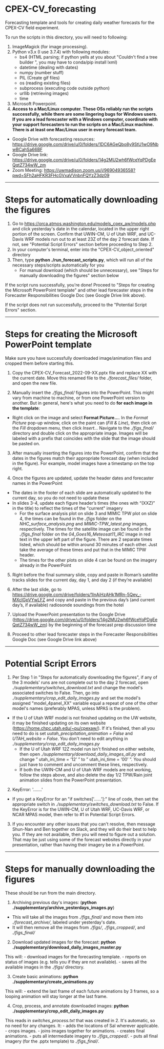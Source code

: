 # CPEX-CV_forecasting

Forecasting template and tools for creating daily weather forecasts for the CPEX-CV field experiment.

To run the scripts in this directory, you will need to following:

1. ImageMagick (for image processing).
2. Python v3.x (I use 3.7.4) with following modules:
    - bs4 (HTML parsing; if python yells at you about "Couldn't find a tree builder ", you may have to conda/pip install lxml)
    - datetime (dealing with dates)
    - numpy (number stuff)
    - PIL (Create gif files)
    - os (reading existing files)
    - subprocess (executing code outside python)
    - urllib (retrieving images)
    - time
3. Microsoft Powerpoint.
4. **Access to a Mac/Linux computer.  These OSs reliably run the scripts successfully, while there are some lingering bugs for Windows users.  If you are a lead forecaster with a Windows computer, coordinate with your support forecasters to run the scripts on a Mac/Linux machine.  There is at least one Mac/Linux user in every forecast team.**

- Google Drive with forecasting resources: https://drive.google.com/drive/u/0/folders/1DC6AGeQbo8y9StU1wO9NbwBCahSa66BF
- Google Drive link:  https://drive.google.com/drive/u/0/folders/14g2MU2wh6fWceYqPDgEeQqtZ734wW_zm
- Zoom Meeting: https://uwmadison.zoom.us/j/96904936558?pwd=SFh2aHFKR3FHcGVxaVVnbnFQYzZ3dz09

-------------------------------------------
# Steps for automatically downloading the figures

1. Go to https://orca.atmos.washington.edu/models_cpex_aw/models.php and click yesterday's date in the calendar, located in the upper right portion of the screen.  Confirm that UWIN-CM, U of Utah WRF, and UC-Davis WRF models run out to at least 23Z of the day 2 forecast date.  If not, see "Potential Script Errors" section before proceeding to Step 2.
2. In your computer's terminal, enter into the "CPEX-CV_object_oriented" directory
3. Then, type **python ./run_forecast_scripts.py**, which will run all of the necessary steps/scripts automatically for you
    -   For manual download (which should be unnecessary), see "Steps for manually downloading the figures" section below

If the script runs successfully, you're done!  Proceed to "Steps for creating the Microsoft PowerPoint template" and other lead forecaster steps in the Forecaster Responsibilities Google Doc (see Google Drive link above).

If the script does not run successfully, proceed to the "Potential Script Errors" section.

-------------------------------------------
# Steps for creating the Microsoft PowerPoint template
Make sure you have successfully downloaded image/animation files and cropped them before starting this.

1. Copy the CPEX-CV_Forecast_2022-09-XX.pptx file and replace XX with the current date. Move this renamed file to the _./forecast_files/_ folder, and open the new file.

2. Manually insert the _./figs_final/_ figures into the PowerPoint. This might vary from machine to machine, or from one PowerPoint version to another. But in general, here's what you need to do **for each image in the template**:
- Right click on the image and select **Format Picture...**.  In the _Format Picture_ pop-up window, click on the paint can (_Fill & Line_), then click on the _Fill_ dropdown menu, then click _Insert..._  Navigate to the _./figs_final/_ directory and double click on the appropriate image.  Images will be labeled with a prefix that coincides with the slide that the image should be pasted on.

3. After manually inserting the figures into the PowerPoint, confirm that the dates in the figures match their appropriate forecast day (when included in the figure). For example, model images have a timestamp on the top right.

4. Once the figures are updated, update the header dates and forecaster names in the PowerPoint
- The dates in the footer of each slide are automatically updated to the current day, so you do not need to update these
- In slides 3-4, update each figure header’s times (the ones with “(XXZ)” in the title) to reflect the times of the "current" imagery
    - For the surface analysis plot on slide 3 and MIMIC TPW plot on slide 4, the times can be found in the _./figs_ folder on the _NHC_surface_analysis.png_ and _MIMIC-TPW_latest.png_ images, respectively.  The times for the satellite image can be found in the _./figs_final_ folder on the _04_Goes16_Meteosat11_IRC_ image in red text in the upper left part of the figure.  There are 2 separate times listed, which should be within around 30 minutes of each other.  Just take the average of these times and put that in the MIMIC TPW header.
    - The times for the other plots on slide 4 can be found on the imagery already in the PowerPoint

5. Right before the final summary slide, copy and paste in Roman’s satellite tracks slides for the current day, day 1, and day 2 (if they’re available)

6. After the last slide, go to https://drive.google.com/drive/folders/1InAiHzAHk1MRn-5Qev_-MXcIGpVYwLFZ and copy and paste in the previous day’s (and current day’s, if available) radiosonde soundings from the hotel

7. Upload the PowerPoint presentation to the Google Drive (https://drive.google.com/drive/u/0/folders/14g2MU2wh6fWceYqPDgEeQqtZ734wW_zm) by the beginning of the forecast prep discussion time

8. Proceed to other lead forecaster steps in the Forecaster Responsibilities Google Doc (see Google Drive link above)

-------------------------------------------
# Potential Script Errors

1. Per Step 1 in "Steps for automatically downloading the figures", if any of the 3 models' runs are not complete out to the day 2 forecast, open _./supplementary/switches_download.txt_ and change the model's associated switches to False.  Then, go into _./supplementary/crop_edit_daily_images.py_ and set the model's assigned "model_4panel_XX" variable equal a repeat of one of the other model's names (preferably MPAS, unless MPAS is the problem).
 - If the U of Utah WRF model is not finished updating on the UW website, it may be finished updating on its own website (https://home.chpc.utah.edu/~pu/cpexaw/).  If it's finished, then all you need to do is set _uutah_precipitation_animation = False_ and _UTAH_website = False_.  You don't need to edit anything in _./supplementary/crop_edit_daily_images.py_
    - If the U of Utah WRF 12Z model run isn't finished on either website, then open _./supplementary/download_daily_images_all.py_ and change ” utah_ini_time = ‘12’ ” to ” utah_ini_time = ‘00’ ”.  You should just have to comment and uncomment these lines, respectively.
    - If both the UWIN-CM and U of Utah WRF models are not working, follow the steps above, and also delete the day 1/2 TPW/Rain joint animation slides from the PowerPoint presentation.

2. KeyError: '.......'
 - If you get a KeyError for an "if switches['......']:" line of code, then set the appropriate switch in _./supplementary/switches_download.txt_ to False.  If the KeyError is for the UWIN-CM, U of Utah WRF, UC-Davis WRF, or NCAR MPAS model, then refer to #1 in Potential Script Errors.

3. If you encounter any other issues that you can't resolve, then message Shun-Nan and Ben together on Slack, and they will do their best to help you.  If they are not available, then you will need to figure out a solution.  That may be just using some of the forecast websites directly in your presentation, rather than having their imagery be in a PowerPoint.

-------------------------------------------
# Steps for manually downloading the figures

These should be run from the main directory.

1. Archiving previous day's images: (**python ./supplementary/archive_yesterdays_images.py**)

 - This will take all the images from _./figs_final/_ and move them into _./forecast_archive/_, labeled under yesterday's date.
 - It will then remove all the images from _./figs/_, _./figs_cropped/_, and _./figs_final/_

2. Download updated images for the forecast: **python ./supplementary/download_daily_images_master.py**

This will:
    - download images for the forecasting template.
    - reports on status of images (e.g. tells you if they are not available).
    - saves all the available images in the _./figs/_ directory.

3. Create basic animations: **python ./supplementary/create_animations.py**

This will:
    - extend the last frame of each future animations by 3 frames, so a looping animation will stay longer at the last frame.

4. Crop, process, and annotate downloaded images: **python ./supplementary/crop_edit_daily_images.py**

This reads in _switches_process.txt_ that was created in 2. It's automatic, so no need for any changes. It:
    - adds the locations of Sal wherever applicable.
    - crops images.
    - joins images together for animations.
    - creates final animations.
    - puts all intermediate imagery to _./figs_cropped/_.
    - puts all final imagery (for the .pptx template) to _./figs_final/_.

